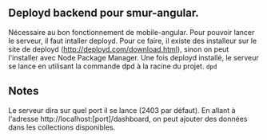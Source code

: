 ## Deployd backend pour smur-angular.

Nécessaire au bon fonctionnement de mobile-angular.
Pour pouvoir lancer le serveur, il faut intaller deployd. Pour ce faire, il existe des installeur sur le site de deployd (http://deployd.com/download.html), sinon on peut l'installer avec Node Package Manager.
Une fois deployd installé, le serveur se lance en utilisant la commande dpd à la racine du projet.
`dpd`

## Notes

Le serveur dira sur quel port il se lance (2403 par défaut). En allant à l'adresse http://localhost:[port]/dashboard, on peut ajouter des données dans les collections disponibles.
